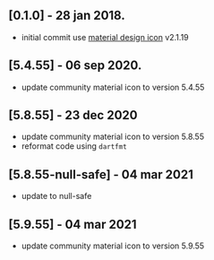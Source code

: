 ## [0.1.0] - 28 jan 2018.

- initial commit use [material design icon](https://materialdesignicons.com/) v2.1.19

## [5.4.55] - 06 sep 2020.

- update community material icon to version 5.4.55

## [5.8.55] - 23 dec 2020

- update community material icon to version 5.8.55
- reformat code using `dartfmt`

## [5.8.55-null-safe] - 04 mar 2021

- update to null-safe

## [5.9.55] - 04 mar 2021

- update community material icon to version 5.9.55
